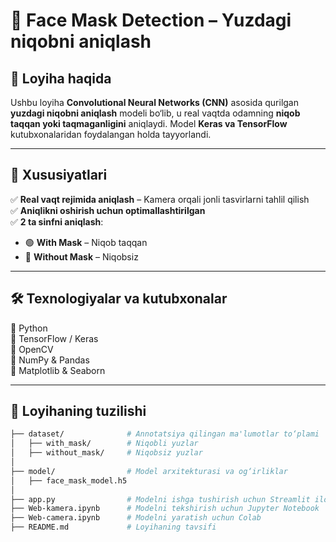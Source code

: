 # 📌 Face Mask Detection – Yuzdagi niqobni aniqlash  

## 📖 Loyiha haqida  
Ushbu loyiha **Convolutional Neural Networks (CNN)** asosida qurilgan **yuzdagi niqobni aniqlash** modeli bo‘lib, u real vaqtda odamning **niqob taqqan yoki taqmaganligini** aniqlaydi. Model **Keras va TensorFlow** kutubxonalaridan foydalangan holda tayyorlandi.

---

## 🚀 Xususiyatlari  
✅ **Real vaqt rejimida aniqlash** – Kamera orqali jonli tasvirlarni tahlil qilish  
✅ **Aniqlikni oshirish uchun optimallashtirilgan**  
✅ **2 ta sinfni aniqlash**:  
   - 🟢 **With Mask** – Niqob taqqan  
   - 🔴 **Without Mask** – Niqobsiz  

---

## 🛠 Texnologiyalar va kutubxonalar  
🔹 Python  
🔹 TensorFlow / Keras  
🔹 OpenCV  
🔹 NumPy & Pandas  
🔹 Matplotlib & Seaborn  

---

## 📂 Loyihaning tuzilishi  
```bash
├── dataset/              # Annotatsiya qilingan ma'lumotlar to‘plami
│   ├── with_mask/        # Niqobli yuzlar
│   ├── without_mask/     # Niqobsiz yuzlar
│
├── model/                # Model arxitekturasi va og‘irliklar
│   ├── face_mask_model.h5
│
├── app.py                # Modelni ishga tushirish uchun Streamlit ilovasi
├── Web-kamera.ipynb      # Modelni tekshirish uchun Jupyter Notebook
├── Web-camera.ipynb      # Modelni yaratish uchun Colab
├── README.md             # Loyihaning tavsifi
